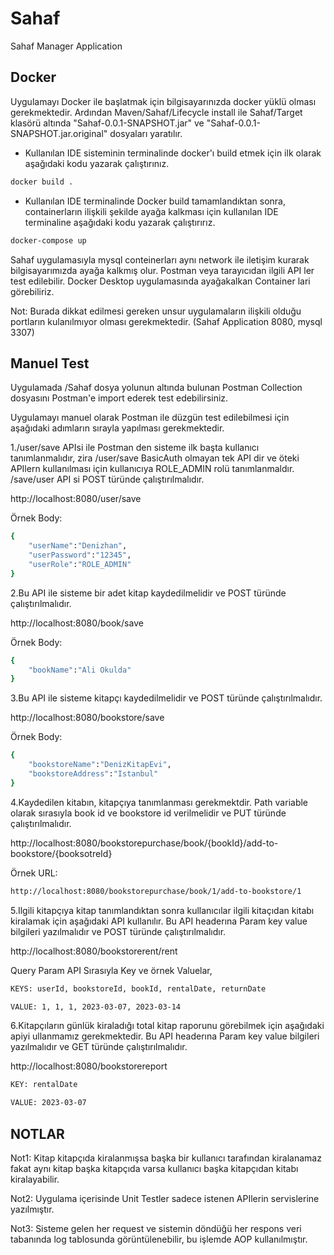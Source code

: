 # Sahaf
Sahaf Manager Application

## Docker
Uygulamayı Docker ile başlatmak için bilgisayarınızda docker yüklü olması gerekmektedir.
Ardından Maven/Sahaf/Lifecycle install ile Sahaf/Target klasörü altında "Sahaf-0.0.1-SNAPSHOT.jar" ve "Sahaf-0.0.1-SNAPSHOT.jar.original" dosyaları yaratılır.

* Kullanılan IDE sisteminin terminalinde docker'ı build etmek için ilk olarak aşağıdaki kodu yazarak çalıştırınız.
```sh  
docker build .
```

* Kullanılan IDE terminalinde Docker build tamamlandıktan sonra, containerların ilişkili şekilde ayağa kalkması için kullanılan IDE terminaline aşağıdaki kodu yazarak çalıştırırız.
```sh
docker-compose up
```

Sahaf uygulamasıyla mysql conteinerları aynı network ile iletişim kurarak bilgisayarımızda ayağa kalkmış olur. Postman veya tarayıcıdan ilgili API ler test edilebilir.
Docker Desktop uygulamasında ayağakalkan Container lari görebiliriz.

Not: Burada dikkat edilmesi gereken unsur uygulamaların ilişkili olduğu portların kulanılmıyor olması gerekmektedir. 
(Sahaf Application 8080, mysql 3307)

## Manuel Test

Uygulamada /Sahaf dosya yolunun altında bulunan Postman Collection dosyasını Postman'e import ederek test edebilirsiniz.

Uygulamayı manuel olarak Postman ile düzgün test edilebilmesi için aşağıdaki adımların sırayla yapılması gerekmektedir.

1./user/save APIsi ile Postman den sisteme ilk başta kullanıcı tanımlanmalıdır, zira /user/save BasicAuth olmayan tek API dir ve öteki APIlern kullanılması için kullanıcıya ROLE_ADMIN rolü tanımlanmaldır. /save/user API si POST türünde çalıştırılmalıdır. 

http://localhost:8080/user/save

Örnek Body:
```sh
{
    "userName":"Denizhan",
    "userPassword":"12345",
    "userRole":"ROLE_ADMIN"
}
```

2.Bu API ile sisteme bir adet kitap kaydedilmelidir ve POST türünde çalıştırılmalıdır. 

http://localhost:8080/book/save

Örnek Body:
```sh
{
    "bookName":"Ali Okulda"
}
```

3.Bu API ile sisteme kitapçı kaydedilmelidir ve POST türünde çalıştırılmalıdır. 

http://localhost:8080/bookstore/save

Örnek Body:
```sh
{
    "bookstoreName":"DenizKitapEvi",
    "bookstoreAddress":"Istanbul"
}
```
4.Kaydedilen kitabın, kitapçıya tanımlanması gerekmektdir. Path variable olarak sırasıyla book id ve bookstore id verilmelidir ve PUT türünde çalıştırılmalıdır. 

http://localhost:8080/bookstorepurchase/book/{bookId}/add-to-bookstore/{booksotreId}

Örnek URL:
```sh
http://localhost:8080/bookstorepurchase/book/1/add-to-bookstore/1
```

5.Ilgili kitapçıya kitap tanımlandıktan sonra kullanıcılar ilgili kitaçıdan kitabı kiralamak için aşağıdaki API kullanılır. Bu API headerına Param key value bilgileri yazılmalıdır ve POST türünde çalıştırılmalıdır. 

http://localhost:8080/bookstorerent/rent

Query Param API Sırasıyla Key ve örnek Valuelar,

```sh
KEYS: userId, bookstoreId, bookId, rentalDate, returnDate
```
```sh
VALUE: 1, 1, 1, 2023-03-07, 2023-03-14
```

6.Kitapçıların günlük kiraladığı total kitap raporunu görebilmek için aşağıdaki apiyi ullanmamız gerekmektedir. Bu API headerına Param key value bilgileri yazılmalıdır ve GET türünde çalıştırılmalıdır.

http://localhost:8080/bookstorereport

```sh
KEY: rentalDate
```
```sh
VALUE: 2023-03-07
```
## NOTLAR
Not1: Kitap kitapçıda kiralanmışsa başka bir kullanıcı tarafından kiralanamaz fakat aynı kitap başka kitapçıda varsa kullanıcı başka kitapçıdan kitabı kiralayabilir. 

Not2: Uygulama içerisinde Unit Testler sadece istenen APIlerin servislerine yazılmıştır.

Not3: Sisteme gelen her request ve sistemin döndüğü her respons veri tabanında log tablosunda görüntülenebilir, bu işlemde AOP kullanılmıştır.
